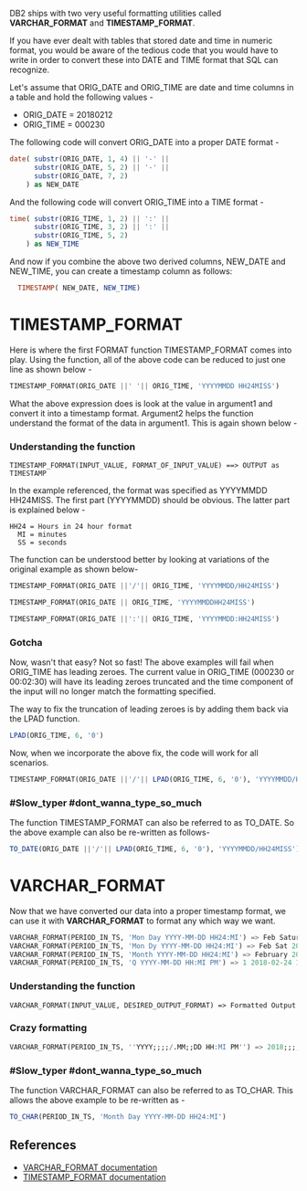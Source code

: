 DB2 ships with two very useful formatting utilities called **VARCHAR_FORMAT** and **TIMESTAMP_FORMAT**.

If you have ever dealt with tables that stored date and time in numeric format, you would be
aware of the tedious code that you would have to write in order to convert these into DATE and
TIME format that SQL can recognize.

Let's assume that ORIG_DATE and ORIG_TIME are date and time columns in a table and hold the following values -

* ORIG_DATE = 20180212
* ORIG_TIME = 000230

The following code will convert ORIG_DATE into a proper DATE format -
```SQL
date( substr(ORIG_DATE, 1, 4) || '-' ||
      substr(ORIG_DATE, 5, 2) || '-' ||
      substr(ORIG_DATE, 7, 2)
    ) as NEW_DATE
```

And the following code will convert ORIG_TIME into a TIME format -
```SQL
time( substr(ORIG_TIME, 1, 2) || ':' ||
      substr(ORIG_TIME, 3, 2) || ':' ||
      substr(ORIG_TIME, 5, 2)
    ) as NEW_TIME
```

And now if you combine the above two derived columns, NEW_DATE and NEW_TIME, you can
create a timestamp column as follows:
```SQL
  TIMESTAMP( NEW_DATE, NEW_TIME)
```
# TIMESTAMP_FORMAT
Here is where the first FORMAT function TIMESTAMP_FORMAT comes into play.
Using the function, all of the above code can be reduced to just one line as shown below -
```SQL
TIMESTAMP_FORMAT(ORIG_DATE ||' '|| ORIG_TIME, 'YYYYMMDD HH24MISS')
```

What the above expression does is look at the value in argument1 and convert it
into a timestamp format. Argument2 helps the function understand the format of the data in argument1.
This is again shown below -
### Understanding the function
```
TIMESTAMP_FORMAT(INPUT_VALUE, FORMAT_OF_INPUT_VALUE) ==> OUTPUT as TIMESTAMP
```
In the example referenced, the format was specified as YYYYMMDD HH24MISS.
The first part (YYYYMMDD) should be obvious. The latter part is explained below -
```
HH24 = Hours in 24 hour format
  MI = minutes
  SS = seconds
```
The function can be understood better by looking at variations of the original example as shown below-
```SQL
TIMESTAMP_FORMAT(ORIG_DATE ||'/'|| ORIG_TIME, 'YYYYMMDD/HH24MISS')

TIMESTAMP_FORMAT(ORIG_DATE || ORIG_TIME, 'YYYYMMDDHH24MISS')

TIMESTAMP_FORMAT(ORIG_DATE ||':'|| ORIG_TIME, 'YYYYMMDD:HH24MISS')
```

### Gotcha
Now, wasn't that easy? Not so fast! The above examples will fail when ORIG_TIME has leading zeroes.
The current value in ORIG_TIME (000230 or 00:02:30) will have its leading zeroes truncated and
the time component of the input will no longer match the formatting specified.

The way to fix the truncation of leading zeroes is by adding them back via the LPAD function.
```SQL
LPAD(ORIG_TIME, 6, '0')
```

Now, when we incorporate the above fix, the code will work for all scenarios.
```SQL
TIMESTAMP_FORMAT(ORIG_DATE ||'/'|| LPAD(ORIG_TIME, 6, '0'), 'YYYYMMDD/HH24MISS')
```
### #Slow_typer #dont_wanna_type_so_much
The function TIMESTAMP_FORMAT can also be referred to as TO_DATE. So the above example can also be re-written as follows-
```SQL
TO_DATE(ORIG_DATE ||'/'|| LPAD(ORIG_TIME, 6, '0'), 'YYYYMMDD/HH24MISS') as PERIOD_IN_TS
```

# VARCHAR_FORMAT
Now that we have converted our data into a proper timestamp format, we can use it with **VARCHAR_FORMAT**
to format any which way we want.
```SQL
VARCHAR_FORMAT(PERIOD_IN_TS, 'Mon Day YYYY-MM-DD HH24:MI') => Feb Saturday 2018-02-24 00:02
VARCHAR_FORMAT(PERIOD_IN_TS, 'Mon Dy YYYY-MM-DD HH24:MI') => Feb Sat 2018-02-24 00:02
VARCHAR_FORMAT(PERIOD_IN_TS, 'Month YYYY-MM-DD HH24:MI') => February 2018-02-24 00:02
VARCHAR_FORMAT(PERIOD_IN_TS, 'Q YYYY-MM-DD HH:MI PM') => 1 2018-02-24 12:02 AM
```
### Understanding the function
`VARCHAR_FORMAT(INPUT_VALUE, DESIRED_OUTPUT_FORMAT) => Formatted Output`

### Crazy formatting
```SQL
VARCHAR_FORMAT(PERIOD_IN_TS, ''YYYY;;;;/.MM;;DD HH:MI PM'') => 2018;;;;/.02;;24 12:02 AM
```
### #Slow_typer #dont_wanna_type_so_much
The function VARCHAR_FORMAT can also be referred to as TO_CHAR. This allows the above example to be re-written as -
```SQL
TO_CHAR(PERIOD_IN_TS, 'Month Day YYYY-MM-DD HH24:MI')
```
## References
* [VARCHAR_FORMAT documentation](https://www.ibm.com/support/knowledgecenter/en/SSEPGG_9.7.0/com.ibm.db2.luw.sql.ref.doc/doc/r0007110.html)
* [TIMESTAMP_FORMAT documentation](https://www.ibm.com/support/knowledgecenter/en/SSEPGG_9.7.0/com.ibm.db2.luw.sql.ref.doc/doc/r0007107.html)
